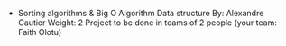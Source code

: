  - Sorting algorithms & Big O
Algorithm
Data structure
 By: Alexandre Gautier
 Weight: 2
 Project to be done in teams of 2 people (your team: Faith Olotu)
